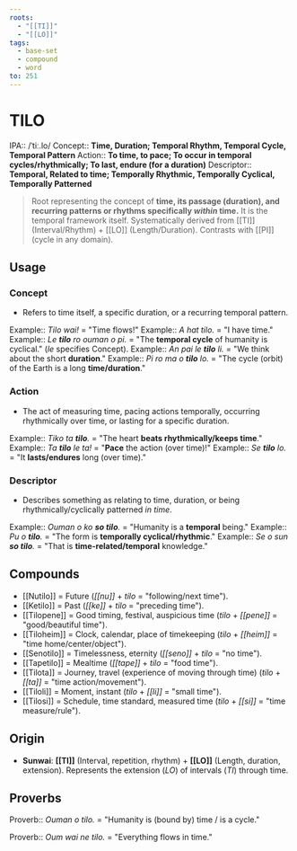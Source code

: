 ```yaml
---
roots:
  - "[[TI]]"
  - "[[LO]]"
tags:
  - base-set
  - compound
  - word
to: 251
---
```


# TILO

IPA::				/ˈtiː.lo/
Concept::		**Time, Duration; Temporal Rhythm, Temporal Cycle, Temporal Pattern**
Action::		**To time, to pace; To occur in temporal cycles/rhythmically; To last, endure (for a duration)**
Descriptor::	**Temporal, Related to time; Temporally Rhythmic, Temporally Cyclical, Temporally Patterned**

> Root representing the concept of **time, its passage (duration), and recurring patterns or rhythms specifically *within* time.** It is the temporal framework itself. Systematically derived from [[TI]] (Interval/Rhythm) + [[LO]] (Length/Duration). Contrasts with [[PI]] (cycle in any domain).

## Usage

### Concept
*   Refers to time itself, a specific duration, or a recurring temporal pattern.

Example:: *Tilo wai!* = "Time flows!"
Example:: *A hat tilo.* = "I have time."
Example:: *Le **tilo** ro ouman o pi.* = "The **temporal cycle** of humanity is cyclical." (*le* specifies Concept).
Example:: *An pai le **tilo** li.* = "We think about the short **duration**."
Example:: *Pi ro ma o **tilo** lo.* = "The cycle (orbit) of the Earth is a long **time/duration**."

### Action
*   The act of measuring time, pacing actions temporally, occurring rhythmically over time, or lasting for a specific duration.

Example:: *Tiko ta **tilo**.* = "The heart **beats rhythmically/keeps time**."
Example:: *Ta **tilo** le ta!* = "**Pace** the action (over time)!"
Example:: *Se **tilo** lo.* = "It **lasts/endures** long (over time)."

### Descriptor
*   Describes something as relating to time, duration, or being rhythmically/cyclically patterned *in time*.

Example:: *Ouman o ko **so tilo**.* = "Humanity is a **temporal** being."
Example:: *Pu o **tilo**.* = "The form is **temporally cyclical/rhythmic**."
Example:: *Se o sun **so tilo**.* = "That is **time-related/temporal** knowledge."

## Compounds

*   [[Nutilo]] = Future (*[[nu]]* + *tilo* = "following/next time").
*   [[Ketilo]] = Past (*[[ke]]* + *tilo* = "preceding time").
*   [[Tilopene]] = Good timing, festival, auspicious time (*tilo* + *[[pene]]* = "good/beautiful time").
*   [[Tiloheim]] = Clock, calendar, place of timekeeping (*tilo* + *[[heim]]* = "time home/center/object").
*   [[Senotilo]] = Timelessness, eternity (*[[seno]]* + *tilo* = "no time").
*   [[Tapetilo]] = Mealtime (*[[tape]]* + *tilo* = "food time").
*   [[Tilota]] = Journey, travel (experience of moving through time) (*tilo* + *[[ta]]* = "time action/movement").
*   [[Tiloli]] = Moment, instant (*tilo* + *[[li]]* = "small time").
*   [[Tilosi]] = Schedule, time standard, measured time (*tilo* + *[[si]]* = "time measure/rule").

## Origin

*   **Sunwai**: **[[TI]]** (Interval, repetition, rhythm) + **[[LO]]** (Length, duration, extension). Represents the extension (*LO*) of intervals (*TI*) through time.

## Proverbs

Proverb:: *Ouman o tilo.* = "Humanity is (bound by) time / is a cycle."

Proverb:: *Oum wai ne tilo.* = "Everything flows in time."

